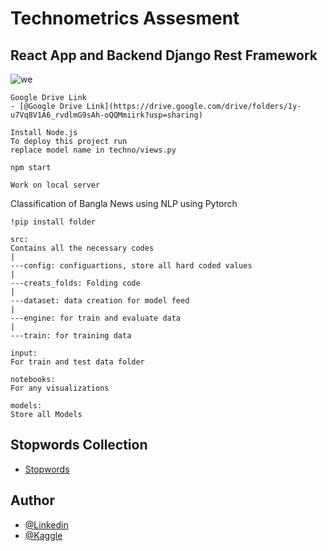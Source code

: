 
# Technometrics Assesment 

## React App and Backend Django Rest Framework

![we](https://user-images.githubusercontent.com/60479691/138112607-72505e16-5f5e-4633-8bb9-985a2f80f97a.JPG)


```
Google Drive Link
- [@Google Drive Link](https://drive.google.com/drive/folders/1y-u7Vq8V1A6_rvdlmG9sAh-oQQMmiirk?usp=sharing)

Install Node.js
To deploy this project run
replace model name in techno/views.py
  
npm start

Work on local server
```

Classification of Bangla News using NLP using Pytorch

```
!pip install folder

src:
Contains all the necessary codes
|
---config: configuartions, store all hard coded values
|
---creats_folds: Folding code 
|
---dataset: data creation for model feed
|
---engine: for train and evaluate data
|
---train: for training data

input:
For train and test data folder

notebooks:
For any visualizations

models:
Store all Models
```

## Stopwords Collection

 - [Stopwords](https://www.ranks.nl/stopwords/bengali)

  
## Author

- [@Linkedin](https://www.linkedin.com/in/aditta-das/)
- [@Kaggle](https://www.kaggle.com/adinishad)
